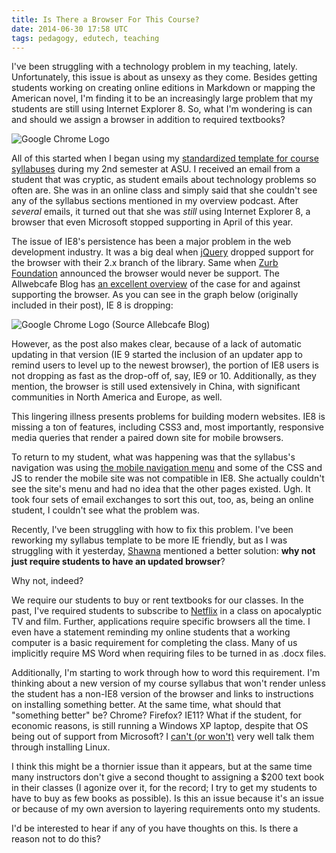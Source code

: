 ```yaml
---
title: Is There a Browser For This Course?
date: 2014-06-30 17:58 UTC
tags: pedagogy, edutech, teaching
---
```


I've been struggling with a technology problem in my teaching, lately. Unfortunately, this issue is about as unsexy as they come. Besides getting students working on creating online editions in Markdown or mapping the American novel, I'm finding it to be an increasingly large problem that my students are still using Internet Explorer 8. So, what I'm wondering is can and should we assign a browser in addition to required textbooks?

![Google Chrome Logo](chrome.jpg)

All of this started when I began using my [standardized template for course syllabuses](http://andrew.pilsch.com/courses/) during my 2nd semester at ASU. I received an email from a student that was cryptic, as student emails about technology problems so often are. She was in an online class and simply said that she couldn't see any of the syllabus sections mentioned in my overview podcast. After *several* emails, it turned out that she was *still* using Internet Explorer 8, a browser that even Microsoft stopped supporting in April of this year.

The issue of IE8's persistence has been a major problem in the web development industry. It was a big deal when [jQuery](http://www.jquery.com) dropped support for the browser with their 2.x branch of the library. Same when [Zurb Foundation](http://foundation.zurb.com/) announced the browser would never be support. The Allwebcafe Blog has [an excellent overview](http://www.allwebcafe.com/blog/time-to-drop-support-for-ie8/) of the case for and against supporting the browser. As you can see in the graph below (originally included in their post), IE 8 is dropping:

![Google Chrome Logo (Source Allebcafe Blog)](ie-versions-graph.jpg)

However, as the post also makes clear, because of a lack of automatic updating in that version (IE 9 started the inclusion of an updater app to remind users to level up to the newest browser), the portion of IE8 users is not dropping as fast as the drop-off of, say, IE9 or 10. Additionally, as they mention, the browser is still used extensively in China, with significant communities in North America and Europe, as well.

This lingering illness presents problems for building modern websites. IE8 is missing a ton of features, including CSS3 and, most importantly, responsive media queries that render a paired down site for mobile browsers.

To return to my student, what was happening was that the syllabus's navigation was using [the mobile navigation menu](http://tinynav.viljamis.com/) and some of the CSS and JS to render the mobile site was not compatible in IE8. She actually couldn't see the site's menu and had no idea that the other pages existed. Ugh. It took four sets of email exchanges to sort this out, too, as, being an online student, I couldn't see what the problem was.

Recently, I've been struggling with how to fix this problem. I've been reworking my syllabus template to be more IE friendly, but as I was struggling with it yesterday, [Shawna](http://www.shawnaross.com) mentioned a better solution: **why not just require students to have an updated browser**?

Why not, indeed?

We require our students to buy or rent textbooks for our classes. In the past, I've required students to subscribe to [Netflix](http://www.netflix.com) in a class on apocalyptic TV and film. Further, applications require specific browsers all the time. I even have a statement reminding my online students that a working computer is a basic requirement for completing the class. Many of us implicitly require MS Word when requiring files to be turned in as .docx files.

Additionally, I'm starting to work through how to word this requirement. I'm thinking about a new version of my course syllabus that won't render unless the student has a non-IE8 version of the browser and links to instructions on installing something better. At the same time, what should that "something better" be? Chrome? Firefox? IE11? What if the student, for economic reasons, is still running a Windows XP laptop, despite that OS being out of support from Microsoft? I [can't (or won't)](http://cdn.memegenerator.net/instances/400x/32557890.jpg) very well talk them through installing Linux.

I think this might be a thornier issue than it appears, but at the same time many instructors don't give a second thought to assigning a $200 text book in their classes (I agonize over it, for the record; I try to get my students to have to buy as few books as possible). Is this an issue because it's an issue or because of my own aversion to layering requirements onto my students.

I'd be interested to hear if any of you have thoughts on this. Is there a reason not to do this?

